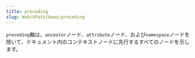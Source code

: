 ```yaml
---
title: preceding
slug: Web/XPath/Axes/preceding
---
```

`preceding`軸は、`ancestor`ノード、`attribute`ノード、および`namespace`ノードを除いて、ドキュメント内のコンテキストノードに先行するすべてのノードを示します。
